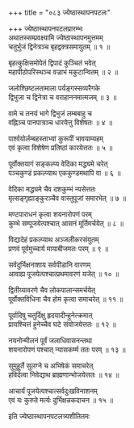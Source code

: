 +++
title = "०८३ ज्येष्ठास्थापनपटलः"

+++
ज्येष्ठास्थापनपटलप्रारम्भः    
अथातस्सम्प्रवक्ष्यामि ज्येष्ठास्थापनमुत्तमम्  
चतुर्भुजं द्विनेत्रञ्च बृहद्वक्त्रसमायुतम् ॥ १ ॥



बृहत्कुक्षिसमोपेतं द्विपादं कुञ्चितं भवेत्  
महापीठोपरिस्थञ्च वज्राभं मकुटान्वितम् ॥ २ ॥


जलोश्छिष्टलतामाला पर्यङ्गस्सव्यरैगके  
द्विभुजा च द्विनेत्रा च वराहाननमात्मजम् ॥ ३ ॥


वामे च तनयं भागे द्विभुजं लम्बबाहु च  
वह्निञ्च पानपात्रञ्च धारयेत्तु विशेषतः ॥ ४ ॥


पार्श्वयोर्लम्बहस्ताभ्यां कुरूपीं भावयाम्यहम्  
एवं कृत्वा विशेषेण प्रतिष्ठां कारयेत्ततः ॥ ५ ॥


पूर्वोक्तयागं सङ्कल्प्य वेदिका मद्ध्यमे चरेत्  
पञ्चकुण्डं प्रकल्प्याथ एककुण्डमथापि वा ॥ ६ ॥


वेदिका मद्ध्यमे चैव दशकुम्भं न्यसेत्ततः  
मृत्सङ्गृह्याङ्कुरञ्चैव वास्तुपूजां समारभेत् ॥ ७ ॥


मण्टपाराधनं कृत्वा शयनारोपणं परम्  
कुम्भे सम्पूजयेत्पश्चात् आसनं मूर्तिमर्चयेत् ॥ ८ ॥


विद्यादेहं प्रकल्प्याथ अञ्जलीकरसंयुतम्  
प्रणवं पूर्वमुच्चार्य मायाबीजमतः परम् ॥ ९ ॥


सर्वदुर्भिक्षनाशाय सर्वपीडानि वारणम्  
आवाह्य पूजयेत्पश्चात्प्रथमावरणं यजेत् ॥ १० ॥


द्वितीय्यावरणे चैव लोकपालान्समर्चयेत्  
पूर्वोक्तविधिना चैव होमं कृत्वा समाचरेत् ॥ ११ ॥


पूर्वादिषु चतुर्दिक्षु हृदयादीन्हुनेत्क्रमात्  
प्रायश्चित्तं हुनेच्चैव घटे संयोजयेत्ततः ॥ १२ ॥


नयनोन्मीलनं पूर्वं जलाधिवासनन्तथा  
शयनारोपणं पश्चात् न्यासकर्म्म ततः परम् ॥ १३ ॥


सुमुहूर्ते सुलग्ने च अभिषेकं समाचरेत्  
हविर्दत्वा निवेद्याथ ब्राह्मणान्भोजयेत्ततः ॥ १४ ॥


आचार्यं पूजयेत्पश्चात्सर्वदुःखविनाशनम्  
एवं यः कुरुते मर्त्यः दुर्भिक्षन्नकदाचन ॥ १५ ॥


इति ज्येष्ठास्थापनपटलत्र्यशीतितमः  
